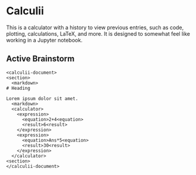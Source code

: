 # Calculii

This is a calculator with a history to view previous entries, such as code, plotting, calculations, LaTeX, and more. It is designed to somewhat feel like working in a Jupyter notebook.

## Active Brainstorm

```
<calculii-document>
<section>
  <markdown>
# Heading

Lorem ipsum dolor sit amet.
  <markdown>
  <calculator>
    <expression>
      <equation>2+4<equation>
      <result>6<result>
    </expression>
    <expression>
      <equation>Ans*5<equation>
      <result>30<result>
    </expression>
  </calculator>
<section>
</calculii-document>
```
